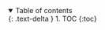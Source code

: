 <details open markdown="block">
  <summary>
    Table of contents
  </summary>
  {: .text-delta }
1. TOC
{:toc}
</details>